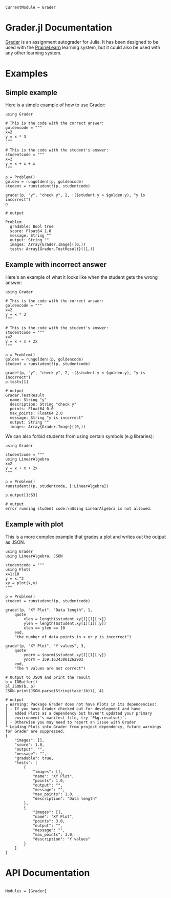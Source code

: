 ```@meta
CurrentModule = Grader
```

# Grader.jl Documentation

[Grader](https://github.com/ctessum/Grader.jl) is an assignment autograder for Julia.
It has been designed to be used with the [PrairieLearn](https://prairielearn.readthedocs.io/en/latest/) learning system, 
but it could also be used with any other learning system.


# Examples

## Simple example

Here is a simple example of how to use Grader:

```jldoctest
using Grader 

# This is the code with the correct answer:
goldencode = """
x=2
y = x * 3
"""

# This is the code with the student's answer:
studentcode = """
x=2
y = x + x + x
"""

p = Problem()
golden = rungolden!(p, goldencode)
student = runstudent!(p, studentcode)

grade!(p, "y", "check y", 2, :($student.y ≈ $golden.y), "y is incorrect")
p

# output

Problem
  gradable: Bool true
  score: Float64 1.0
  message: String ""
  output: String ""
  images: Array{Grader.Image}((0,))
  tests: Array{Grader.TestResult}((1,))
```

## Example with incorrect answer

Here's an example of what it looks like when the student gets the wrong answer:

```jldoctest
using Grader

# This is the code with the correct answer:
goldencode = """
x=2
y = x * 3
"""

# This is the code with the student's answer:
studentcode = """
x=2
y = x + x + 2x
"""

p = Problem()
golden = rungolden!(p, goldencode)
student = runstudent!(p, studentcode)

grade!(p, "y", "check y", 2, :($student.y ≈ $golden.y), "y is incorrect")
p.tests[1]

# output
Grader.TestResult
  name: String "y"
  description: String "check y"
  points: Float64 0.0
  max_points: Float64 2.0
  message: String "y is incorrect"
  output: String ""
  images: Array{Grader.Image}((0,))
```

We can also forbid students from using certain symbols (e.g libraries):

```jldoctest
using Grader

studentcode = """
using LinearAlgebra
x=2
y = x + x + 2x
"""

p = Problem()
runstudent!(p, studentcode, [:LinearAlgebra])

p.output[1:63]

# output
error running student code:\nUsing LinearAlgebra is not allowed.

```

## Example with plot

This is a more complex example that grades a plot and writes out the output as JSON.

```jldoctest
using Grader
using LinearAlgebra, JSON

studentcode = """
using Plots
x=1:10
y = x.^2
xy = plot(x,y)
"""

p = Problem()
student = runstudent!(p, studentcode)

grade!(p, "XY Plot", "Data length", 1, 
    quote
        xlen = length($student.xy[1][1][:x])
        ylen = length($student.xy[1][1][:y])
        xlen == ylen == 10
    end, 
    "the number of data points in x or y is incorrect")

grade!(p, "XY Plot", "Y values", 3, 
    quote
        ynorm = $norm($student.xy[1][1][:y])
        ynorm ≈ 159.16343801262903
    end, 
    "The Y values are not correct")

# Output to JSON and print the result
b = IOBuffer()
pl_JSON(b, p)
JSON.print(JSON.parse(String(take!(b))), 4)

# output
┌ Warning: Package Grader does not have Plots in its dependencies:
│ - If you have Grader checked out for development and have
│   added Plots as a dependency but haven't updated your primary
│   environment's manifest file, try `Pkg.resolve()`.
│ - Otherwise you may need to report an issue with Grader
└ Loading Plots into Grader from project dependency, future warnings for Grader are suppressed.
{
    "images": [],
    "score": 1.0,
    "output": "",
    "message": "",
    "gradable": true,
    "tests": [
        {
            "images": [],
            "name": "XY Plot",
            "points": 1.0,
            "output": "",
            "message": "",
            "max_points": 1.0,
            "description": "Data length"
        },
        {
            "images": [],
            "name": "XY Plot",
            "points": 3.0,
            "output": "",
            "message": "",
            "max_points": 3.0,
            "description": "Y values"
        }
    ]
}
```

# API Documentation

```@index
```

```@autodocs
Modules = [Grader]
```
